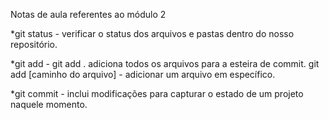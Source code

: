 Notas de aula referentes ao módulo 2

*git status - verificar o status dos arquivos e pastas dentro do nosso repositório.

*git add -
    git add . adiciona todos os arquivos para a esteira de commit.
    git add [caminho do arquivo] - adicionar um arquivo em específico.

*git commit - inclui modificações para capturar o estado de um projeto naquele momento.